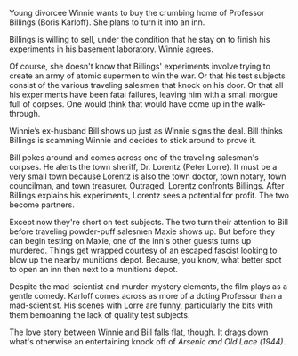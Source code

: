 Young divorcee Winnie wants to buy the crumbing home of  Professor Billings (Boris Karloff). She plans to turn it into an inn.

Billings is willing to sell, under the condition that he stay on to finish his experiments in his basement laboratory. Winnie agrees.

Of course, she doesn't know that Billings' experiments involve trying to create an army of atomic supermen to win the war. Or that his test subjects consist of the various traveling salesmen that knock on his door. Or that all his experiments have been fatal failures, leaving him with a small morgue full of corpses. One would think that would have come up in the walk-through.

Winnie’s ex-husband Bill shows up just as Winnie signs the deal. Bill thinks Billings is scamming Winnie and decides to stick around to prove it. 

Bill pokes around and comes across one of the traveling salesman's corpses. He alerts the town sheriff, Dr. Lorentz (Peter Lorre). It must be a very small town because Lorentz is also the town doctor, town notary, town councilman, and town treasurer. Outraged, Lorentz confronts Billings. After Billings explains his experiments, Lorentz sees a potential for profit.  The two become partners. 

Except now they're short on test subjects. The two turn their attention to Bill before traveling powder-puff salesmen Maxie shows up. But before they can begin testing on Maxie, one of the inn's other guests turns up murdered. Things get wrapped courtesy of an escaped fascist looking to blow up the nearby munitions depot. Because, you know, what better spot to open an inn then next to a munitions depot.

Despite the mad-scientist and murder-mystery elements, the film plays as a gentle comedy. Karloff comes across as more of a doting Professor than a mad-scientist. His scenes with Lorre are funny, particularly the bits with them bemoaning the lack of quality test subjects. 

The love story between Winnie and Bill falls flat, though. It drags down what's otherwise an entertaining knock off of _Arsenic and Old Lace (1944)_.
